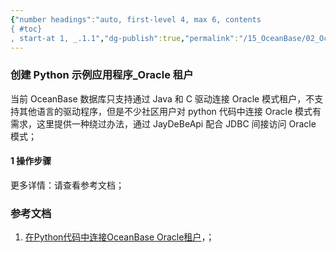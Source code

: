 ```yaml
---
{"number headings":"auto, first-level 4, max 6, contents
{ #toc}
, start-at 1, _.1.1","dg-publish":true,"permalink":"/15_OceanBase/02_OceanBase 基本操作/创建 Python 示例应用程序_Oracle 租户/","dgPassFrontmatter":true}
---
```



### 创建 Python 示例应用程序_Oracle 租户

当前 OceanBase 数据库只支持通过 Java 和 C 驱动连接 Oracle 模式租户，不支持其他语言的驱动程序，但是不少社区用户对 python 代码中连接 Oracle 模式有需求，这里提供一种绕过办法，通过 JayDeBeApi 配合 JDBC 间接访问 Oracle 模式；

#### 1 操作步骤
更多详情：请查看参考文档；


### 参考文档
1. [在Python代码中连接OceanBase Oracle租户](https://open.oceanbase.com/blog/9667109968)，；


